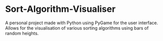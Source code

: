 # Sort-Algorithm-Visualiser
A personal project made with Python using PyGame for the user interface. Allows for the visualisation of various sorting algorithms using bars of random heights.
